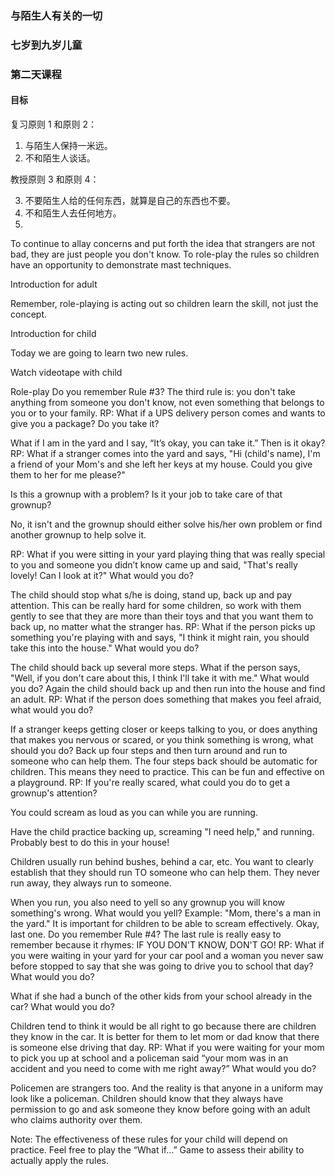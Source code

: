 ### 与陌生人有关的一切

### 七岁到九岁儿童

### 第二天课程

#### 目标

复习原则 1 和原则 2：

1. 与陌生人保持一米远。
2. 不和陌生人谈话。

教授原则 3 和原则 4：

3. 不要陌生人给的任何东西，就算是自己的东西也不要。
4. 不和陌生人去任何地方。
5. 
To continue to allay concerns and put forth the idea that strangers are not bad, they are just people you  don't know.
To role-play the rules so children have an opportunity to demonstrate mast techniques.

Introduction for adult

Remember, role-playing is acting out so children learn the skill, not just the concept.

Introduction for child
 
Today we are going to learn two new rules.

Watch videotape with child

Role-play
Do you remember Rule #3?
The third rule is: you don't take anything from someone you don't know, not even something that belongs to you or to your family.
RP:  What if a UPS delivery person comes and wants to give you a package? Do you take it?

What if I am in the yard and I say, “It’s okay, you can take it.”  Then is it okay?
RP:  What if a stranger comes into the yard and says, "Hi (child's name), I'm a friend of your Mom's and she left her keys at my house. Could you give them to her for me please?"

Is this a grownup with a problem? Is it your job to take care of that grownup?

No, it isn't and the grownup should either solve his/her own problem or find another grownup to help solve it.

RP: What if you were sitting in your yard playing thing that was really special to you and someone you didn’t know came up and said, "That's really lovely! Can I look at it?"  What would you do?

The child should stop what s/he is doing, stand up, back up and pay attention.  This can be really hard for some children, so work with them gently to see that they are more than their toys and that you want them to back up, no matter what the stranger has.
RP:   What if the person picks up something you're playing with and says, "I think it might rain, you should take this into the house." What would you do?

The child should back up several more steps.
What if the person says, "Well, if you don't care about this, I think I'll take it with me." What would you do?
Again the child should back up and then run into the house and find an adult.
RP: What if the person does something that makes you feel afraid, what would you do?

If a stranger keeps getting closer or keeps talking to you, or does anything that makes you nervous or scared, or you think something is wrong, what should you do?
Back up four steps and then turn around and run to someone who can help them.
The four steps back should be automatic for children. This means they need to practice. This can be fun and effective on a playground.
RP:  If you're really scared, what could you do to get a grownup's attention?

You could scream as loud as you can while you are running.

Have the child practice backing up, screaming "I need help," and running.  Probably best to do this in your house!

Children usually run behind bushes, behind a car, etc.   You want to clearly establish that they should run TO someone who can help them. They never run away, they always run to someone. 

When you run, you also need to yell so any grownup you will know something's wrong.
What would you yell?
Example: "Mom, there's a man in the yard." It is important for children to be able to scream effectively.
Okay, last one.  Do you remember Rule #4?
The last rule is really easy to remember because it rhymes:
IF YOU DON'T KNOW, DON'T GO!
RP:  What if you were waiting in your yard for your car pool and a woman you never saw before stopped to say that she was going to drive you to school that day? What would you do? 

What if she had a bunch of the other kids from your school already in the car?  What would you do?

Children tend to think it would be all right to go because there are children they know in the car. It is better for them to let mom or dad know that there is someone else driving that day.
RP:  What if you were waiting for your mom to pick you up at school and a policeman said “your mom was in an accident and you need to come with me right away?”  What would you do?

Policemen are strangers too. And the reality is that anyone in a uniform may look like a policeman.  Children should know that they always have permission to go and ask someone they know before going with an adult who claims authority over them. 

Note:  The effectiveness of these rules for your child will depend on practice.  Feel free to play the “What if…” Game to assess their ability to actually apply the rules.  
